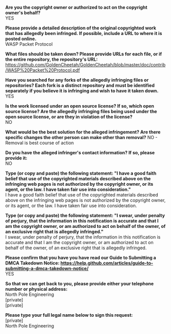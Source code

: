 **Are you the copyright owner or authorized to act on the copyright owner's behalf?**  
YES

**Please provide a detailed description of the original copyrighted work that has allegedly been infringed. If possible, include a URL to where it is posted online.**  
WASP Packet Protocol

**What files should be taken down? Please provide URLs for each file, or if the entire repository, the repository's URL:**  
https://github.com/GoldenCheetah/GoldenCheetah/blob/master/doc/contrib/WASP%20Packet%20Protocol.pdf

**Have you searched for any forks of the allegedly infringing files or repositories? Each fork is a distinct repository and must be identified separately if you believe it is infringing and wish to have it taken down.**  
YES

**Is the work licensed under an open source license? If so, which open source license? Are the allegedly infringing files being used under the open source license, or are they in violation of the license?**  
NO

**What would be the best solution for the alleged infringement? Are there specific changes the other person can make other than removal?**
NO - Removal is best course of action

**Do you have the alleged infringer's contact information? If so, please provide it:**  
NO

**Type (or copy and paste) the following statement: "I have a good faith belief that use of the copyrighted materials described above on the infringing web pages is not authorized by the copyright owner, or its agent, or the law. I have taken fair use into consideration."**  
I have a good faith belief that use of the copyrighted materials described above on the infringing web pages is not authorized by the copyright owner, or its agent, or the law. I have taken fair use into consideration.

**Type (or copy and paste) the following statement: "I swear, under penalty of perjury, that the information in this notification is accurate and that I am the copyright owner, or am authorized to act on behalf of the owner, of an exclusive right that is allegedly infringed."**  
I swear, under penalty of perjury, that the information in this notification is accurate and that I am the copyright owner, or am authorized to act on behalf of the owner, of an exclusive right that is allegedly infringed.

**Please confirm that you have you have read our Guide to Submitting a DMCA Takedown Notice: https://help.github.com/articles/guide-to-submitting-a-dmca-takedown-notice/**  
YES

**So that we can get back to you, please provide either your telephone number or physical address:**  
North Pole Engineering  
[private]  
[private]  

**Please type your full legal name below to sign this request:**  
[private]  
North Pole Engineering
